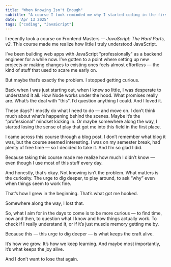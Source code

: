 ```yaml
---
title: "When Knowing Isn't Enough"
subtitle: "A course I took reminded me why I started coding in the first place — and why I want to keep questioning what I know."
date: 'Apr 13 2025'
tags: ["coding", "JavaScript"]
---
```


I recently took a course on Frontend Masters — *JavaScript: The Hard Parts, v2.* This course made me realize how little I truly understood JavaScript.

I’ve been building web apps with JavaScript "professionally" as a backend engineer for a while now. I’ve gotten to a point where setting up new projects or making changes to existing ones feels almost effortless — the kind of stuff that used to scare me early on.

But maybe that’s exactly the problem. I stopped getting curious.

Back when I was just starting out, when I knew so little, I was desperate to understand it all. How Node works under the hood. What promises really are. What’s the deal with "this". I’d question anything I could. And I loved it.

These days? I mostly do what I need to do — and move on. I don’t think much about what’s happening behind the scenes. Maybe it’s the “professional” mindset kicking in. Or maybe somewhere along the way, I started losing the sense of play that got me into this field in the first place.

I came across this course through a blog post. I don’t remember what blog it was, but the course seemed interesting. I was on my semester break, had plenty of free time — so I decided to take it. And I’m so glad I did.

Because taking this course made me realize how much I didn’t know — even though I use most of this stuff every day.

And honestly, that’s okay. Not knowing isn’t the problem. What matters is the curiosity. The urge to dig deeper, to play around, to ask “why” even when things seem to work fine.

That’s how I grew in the beginning. That’s what got me hooked.

Somewhere along the way, I lost that.

So, what I aim for in the days to come is to be more curious — to find time, now and then, to question what I know and how things actually work. To check if I really understand it, or if it’s just muscle memory getting me by.

Because this — this urge to dig deeper — is what keeps the craft alive. 

It’s how we grow. It’s how we keep learning. And maybe most importantly, it’s what keeps the joy alive.

And I don’t want to lose that again.
